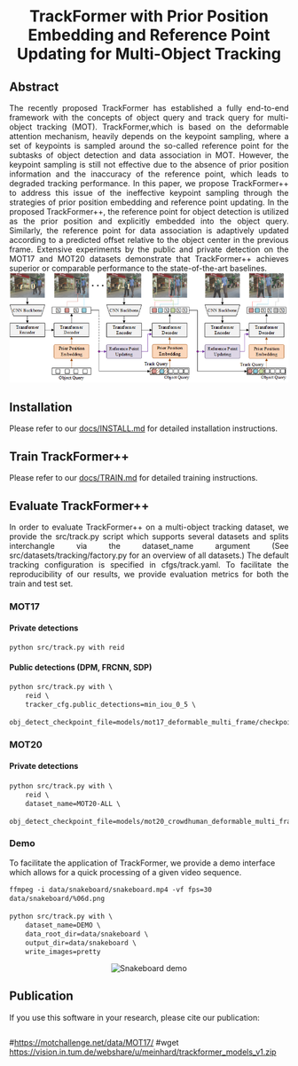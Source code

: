 # <div align="center"> TrackFormer with Prior Position Embedding and Reference Point Updating for Multi-Object Tracking </div>
## Abstract

<div align="justify">
The recently proposed TrackFormer has established a fully end-to-end framework with the concepts of object query and track query for multi-object tracking (MOT). TrackFormer,which is based on the deformable attention mechanism, heavily depends on the keypoint sampling, where a set of keypoints is sampled around the so-called reference point for the subtasks of object detection and data association in MOT. However, the keypoint sampling is still not effective due to the absence of prior position information and the inaccuracy of the reference point, which leads to degraded tracking performance. In this paper, we propose TrackFormer++ to address this issue of the ineffective keypoint sampling through the strategies of prior position embedding and reference point updating. In the proposed TrackFormer++, the reference point for object detection is utilized as the prior position and explicitly embedded into the object query. Similarly, the reference point for data association is adaptively updated according to a predicted offset relative to the object center in the previous frame. Extensive experiments by the public and private detection on the MOT17 and MOT20 datasets demonstrate that TrackFormer++ achieves superior or comparable performance to the state-of-the-art baselines.
</div>

<div align="center">
    <img src="docs/Frame.png" alt="TrackFormer casts multi-object tracking as a set prediction problem performing joint detection and tracking-by-attention. The architecture consists of a CNN for image feature extraction, a Transformer encoder for image feature encoding and a Transformer decoder which applies self- and encoder-decoder attention to produce output embeddings with bounding box and class information."/>
</div>

## Installation

Please refer to our [docs/INSTALL.md](docs/INSTALL.md) for detailed installation instructions.

## Train TrackFormer++

Please refer to our [docs/TRAIN.md](docs/TRAIN.md) for detailed training instructions.

## Evaluate TrackFormer++

<div align="justify">
In order to evaluate TrackFormer++ on a multi-object tracking dataset, we provide the src/track.py script which supports several datasets and splits interchangle via the dataset_name argument (See src/datasets/tracking/factory.py for an overview of all datasets.) The default tracking configuration is specified in cfgs/track.yaml. To facilitate the reproducibility of our results, we provide evaluation metrics for both the train and test set.
</div>

### MOT17

#### Private detections

```
python src/track.py with reid
```

#### Public detections (DPM, FRCNN, SDP)

```
python src/track.py with \
    reid \
    tracker_cfg.public_detections=min_iou_0_5 \
    obj_detect_checkpoint_file=models/mot17_deformable_multi_frame/checkpoint_epoch_50.pth
```

### MOT20

#### Private detections

```
python src/track.py with \
    reid \
    dataset_name=MOT20-ALL \
    obj_detect_checkpoint_file=models/mot20_crowdhuman_deformable_multi_frame/checkpoint_epoch_50.pth
```

### Demo

To facilitate the application of TrackFormer, we provide a demo interface which allows for a quick processing of a given video sequence.

```
ffmpeg -i data/snakeboard/snakeboard.mp4 -vf fps=30 data/snakeboard/%06d.png

python src/track.py with \
    dataset_name=DEMO \
    data_root_dir=data/snakeboard \
    output_dir=data/snakeboard \
    write_images=pretty
```

<div align="center">
    <img src="docs/snakeboard.gif" alt="Snakeboard demo" width="600"/>
</div>

## Publication
If you use this software in your research, please cite our publication:

```

```
#https://motchallenge.net/data/MOT17/
#wget https://vision.in.tum.de/webshare/u/meinhard/trackformer_models_v1.zip
